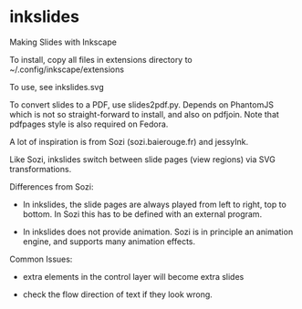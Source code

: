 inkslides
=========

Making Slides with Inkscape

To install, copy all files in extensions directory to
~/.config/inkscape/extensions

To use, see inkslides.svg

To convert slides to a PDF, use slides2pdf.py. Depends on PhantomJS
which is not so straight-forward to install, and also on pdfjoin.
Note that pdfpages style is also required on Fedora.

A lot of inspiration is from Sozi (sozi.baierouge.fr) and jessyInk. 

Like Sozi, inkslides switch between slide pages (view regions)
via SVG transformations. 

Differences from Sozi:
 
 * In inkslides, the slide pages are always played from left to right, top to bottom.
   In Sozi this has to be defined with an external program.

 * In inkslides does not provide animation. Sozi is in principle an animation engine, and supports
   many animation effects.

Common Issues:

 - extra elements in the control layer will become extra slides

 - check the flow direction of text if they look wrong.


